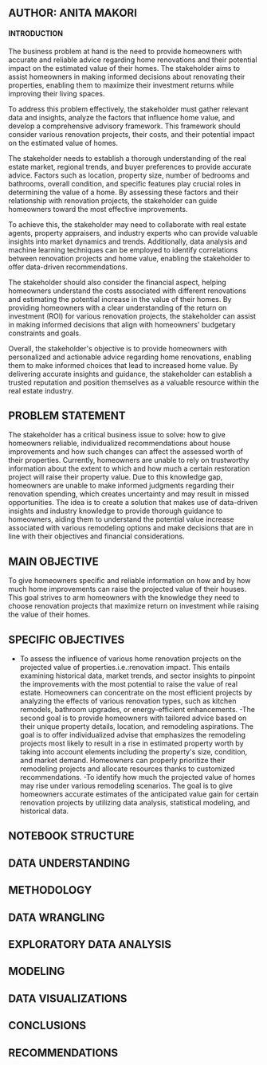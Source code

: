 ## AUTHOR: ANITA MAKORI




#### INTRODUCTION
The business problem at hand is the need to provide homeowners with accurate and reliable advice regarding home renovations and their potential impact on the estimated value of their homes. The stakeholder aims to assist homeowners in making informed decisions about renovating their properties, enabling them to maximize their investment returns while improving their living spaces.

To address this problem effectively, the stakeholder must gather relevant data and insights, analyze the factors that influence home value, and develop a comprehensive advisory framework. This framework should consider various renovation projects, their costs, and their potential impact on the estimated value of homes.

The stakeholder needs to establish a thorough understanding of the real estate market, regional trends, and buyer preferences to provide accurate advice. Factors such as location, property size, number of bedrooms and bathrooms, overall condition, and specific features play crucial roles in determining the value of a home. By assessing these factors and their relationship with renovation projects, the stakeholder can guide homeowners toward the most effective improvements.

To achieve this, the stakeholder may need to collaborate with real estate agents, property appraisers, and industry experts who can provide valuable insights into market dynamics and trends. Additionally, data analysis and machine learning techniques can be employed to identify correlations between renovation projects and home value, enabling the stakeholder to offer data-driven recommendations.

The stakeholder should also consider the financial aspect, helping homeowners understand the costs associated with different renovations and estimating the potential increase in the value of their homes. By providing homeowners with a clear understanding of the return on investment (ROI) for various renovation projects, the stakeholder can assist in making informed decisions that align with homeowners' budgetary constraints and goals.

Overall, the stakeholder's objective is to provide homeowners with personalized and actionable advice regarding home renovations, enabling them to make informed choices that lead to increased home value. By delivering accurate insights and guidance, the stakeholder can establish a trusted reputation and position themselves as a valuable resource within the real estate industry.




## PROBLEM STATEMENT
The stakeholder has a critical business issue to solve: how to give homeowners reliable, individualized recommendations about house improvements and how such changes can affect the assessed worth of their properties. Currently, homeowners are unable to rely on trustworthy information about the extent to which and how much a certain restoration project will raise their property value. Due to this knowledge gap, homeowners are unable to make informed judgments regarding their renovation spending, which creates uncertainty and may result in missed opportunities. The idea is to create a solution that makes use of data-driven insights and industry knowledge to provide thorough guidance to homeowners, aiding them to understand the potential value increase associated with various remodeling options and make decisions that are in line with their objectives and financial considerations.

## MAIN OBJECTIVE
To give homeowners specific and reliable information on how and by how much home improvements can raise the projected value of their houses. This goal strives to arm homeowners with the knowledge they need to choose renovation projects that maximize return on investment while raising the value of their homes.


## SPECIFIC OBJECTIVES
- To assess the influence of various home renovation projects on the projected value of properties.i.e.:renovation impact. This entails examining historical data, market trends, and sector insights to pinpoint the improvements with the most potential to raise the value of real estate. Homeowners can concentrate on the most efficient projects by analyzing the effects of various renovation types, such as kitchen remodels, bathroom upgrades, or energy-efficient enhancements.
-The second goal is to provide homeowners with tailored advice based on their unique property details, location, and remodeling aspirations. The goal is to offer individualized advise that emphasizes the remodeling projects most likely to result in a rise in estimated property worth by taking into account elements including the property's size, condition, and market demand. Homeowners can properly prioritize their remodeling projects and allocate resources thanks to customized recommendations.
-To identify how much the projected value of homes may rise under various remodeling scenarios. The goal is to give homeowners accurate estimates of the anticipated value gain for certain renovation projects by utilizing data analysis, statistical modeling, and historical data.



## NOTEBOOK STRUCTURE




## DATA UNDERSTANDING



## METHODOLOGY



## DATA WRANGLING


## EXPLORATORY DATA ANALYSIS



## MODELING



## DATA VISUALIZATIONS



## CONCLUSIONS




## RECOMMENDATIONS
